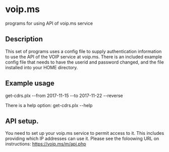 # voip.ms
programs for using API of voip.ms service

## Description
This set of programs uses a config file to supply authentication information to
use the API of the VOIP service at voip.ms.  There is an included example config
file that needs to have the userid and password changed, and the file installed
into your HOME directory.

## Example usage
get-cdrs.plx --from 2017-11-15 --to 2017-11-22 --reverse

There is a help option:
    get-cdrs.plx --help

## API setup.
You need to set up your voip.ms service to permit access to it.  This includes
providing which IP addresses can use it.  Please see the foloowing URL on instructions:
    https://voip.ms/m/api.php
